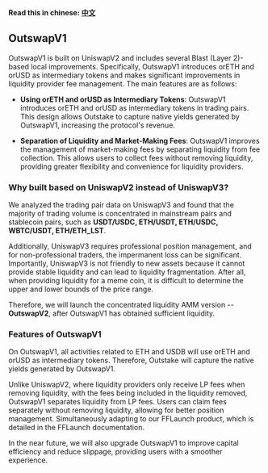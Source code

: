 **Read this in chinese: [中文](README.cn.md)**

## OutswapV1

OutswapV1 is built on UniswapV2 and includes several Blast (Layer 2)-based local improvements. Specifically, OutswapV1 introduces orETH and orUSD as intermediary tokens and makes significant improvements in liquidity provider fee management. The main features are as follows:

+ **Using orETH and orUSD as Intermediary Tokens**: OutswapV1 introduces orETH and orUSD as intermediary tokens in trading pairs. This design allows Outstake to capture native yields generated by OutswapV1, increasing the protocol's revenue. 

+ **Separation of Liquidity and Market-Making Fees**: OutswapV1 improves the management of market-making fees by separating liquidity from fee collection. This allows users to collect fees without removing liquidity, providing greater flexibility and convenience for liquidity providers.

### Why built based on UniswapV2 instead of UniswapV3?
We analyzed the trading pair data on UniswapV3 and found that the majority of trading volume is concentrated in mainstream pairs and stablecoin pairs, such as **USDT/USDC, ETH/USDT, ETH/USDC, WBTC/USDT, ETH/ETH_LST**.

Additionally, UniswapV3 requires professional position management, and for non-professional traders, the impermanent loss can be significant. Importantly, UniswapV3 is not friendly to new assets because it cannot provide stable liquidity and can lead to liquidity fragmentation. After all, when providing liquidity for a meme coin, it is difficult to determine the upper and lower bounds of the price range.

Therefore, we will launch the concentrated liquidity AMM version -- **OutswapV2**, after OutswapV1 has obtained sufficient liquidity.

### Features of OutswapV1
On OutswapV1, all activities related to ETH and USDB will use orETH and orUSD as intermediary tokens. Therefore, Outstake will capture the native yields generated by OutswapV1.

Unlike UniswapV2, where liquidity providers only receive LP fees when removing liquidity, with the fees being included in the liquidity removed, OutswapV1 separates liquidity from LP fees. Users can claim fees separately without removing liquidity, allowing for better position management. Simultaneously adapting to our FFLaunch product, which is detailed in the FFLaunch documentation.

In the near future, we will also upgrade OutswapV1 to improve capital efficiency and reduce slippage, providing users with a smoother experience.
